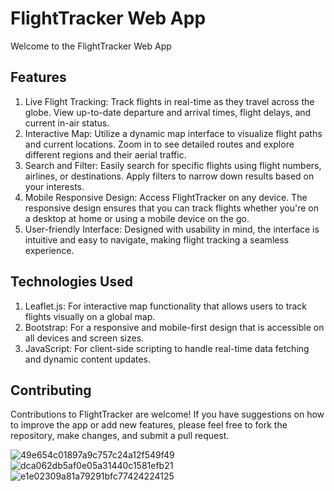 # FlightTracker Web App
Welcome to the FlightTracker Web App

## Features
1. Live Flight Tracking: Track flights in real-time as they travel across the globe. View up-to-date departure and arrival times, flight delays, and current in-air status.
2. Interactive Map: Utilize a dynamic map interface to visualize flight paths and current locations. Zoom in to see detailed routes and explore different regions and their aerial traffic.
3. Search and Filter: Easily search for specific flights using flight numbers, airlines, or destinations. Apply filters to narrow down results based on your interests.
4. Mobile Responsive Design: Access FlightTracker on any device. The responsive design ensures that you can track flights whether you're on a desktop at home or using a mobile device on the go.
5. User-friendly Interface: Designed with usability in mind, the interface is intuitive and easy to navigate, making flight tracking a seamless experience.
## Technologies Used
1. Leaflet.js: For interactive map functionality that allows users to track flights visually on a global map.
2. Bootstrap: For a responsive and mobile-first design that is accessible on all devices and screen sizes.
3. JavaScript: For client-side scripting to handle real-time data fetching and dynamic content updates.
## Contributing
Contributions to FlightTracker are welcome! If you have suggestions on how to improve the app or add new features, please feel free to fork the repository, make changes, and submit a pull request.


![49e654c01897a9c757c24a12f549f49](https://github.com/xiaoguaishou0202yy/flight_tracking/assets/158022313/50448550-88fb-4225-820f-024ac44e59f5)
![dca062db5af0e05a31440c1581efb21](https://github.com/xiaoguaishou0202yy/flight_tracking/assets/158022313/a03f3496-0251-4689-a2c7-5ddf32d73dc0)
![e1e02309a81a79291bfc77424224125](https://github.com/xiaoguaishou0202yy/flight_tracking/assets/158022313/9e50aaf1-5845-468b-84d0-f7c248422a24)
